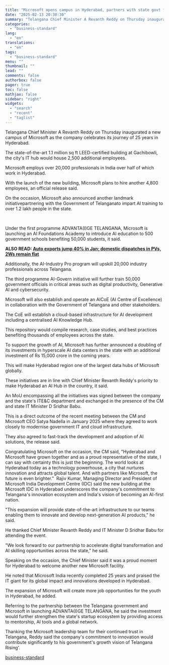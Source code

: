 ```yaml
---
title: "Microsoft opens campus in Hyderabad, partners with state govt for AI growth"
date: "2025-02-13 20:30:30"
summary: "Telangana Chief Minister A Revanth Reddy on Thursday inaugurated a new campus of Microsoft as the company celebrates its journey of 25 years in Hyderabad. The state-of-the-art 1.1 million sq ft LEED-certified building at Gachibowli, the city's IT hub would house 2,500 additional employees. Microsoft employs over 20,000 professionals in..."
categories:
  - "business-standard"
lang:
  - "en"
translations:
  - "en"
tags:
  - "business-standard"
menu: ""
thumbnail: ""
lead: ""
comments: false
authorbox: false
pager: true
toc: false
mathjax: false
sidebar: "right"
widgets:
  - "search"
  - "recent"
  - "taglist"
---
```


Telangana Chief Minister A Revanth Reddy on Thursday inaugurated a new campus of Microsoft as the company celebrates its journey of 25 years in Hyderabad.

The state-of-the-art 1.1 million sq ft LEED-certified building at Gachibowli, the city's IT hub would house 2,500 additional employees.

Microsoft employs over 20,000 professionals in India over half of which work in Hyderabad.

With the launch of the new building, Microsoft plans to hire another 4,800 employees, an official release said.

On the occasion, Microsoft also announced another landmark initiativepartnering with the Government of Telanganato impart AI training to over 1.2 lakh people in the state.

 

Under the first programme ADVANTA(I)GE TELANGANA, Microsoft is launching an AI Foundations Academy to introduce AI education to 500 government schools benefiting 50,000 students, it said.

**ALSO READ: [Auto exports jump 40% in Jan; domestic dispatches in PVs, 2Ws remain flat](/industry/auto/auto-exports-jump-40-in-jan-domestic-dispatches-in-pvs-2ws-remain-flat-125021301173_1.html)**

Additionally, the AI-Industry Pro program will upskill 20,000 industry professionals across Telangana.

The third programme AI-Govern initiative will further train 50,000 government officials in critical areas such as digital productivity, Generative AI and cybersecurity.

Microsoft will also establish and operate an AICoE (AI Centre of Excellence) in collaboration with the Government of Telangana and other stakeholders.

The CoE will establish a cloud-based infrastructure for AI development including a centralised AI Knowledge Hub.

This repository would compile research, case studies, and best practices benefiting thousands of employees across the state.

To support the growth of AI, Microsoft has further announced a doubling of its investments in hyperscale AI data centers in the state with an additional investment of Rs 15,000 crore in the coming years.

This will make Hyderabad region one of the largest data hubs of Microsoft globally.

These initiatives are in line with Chief Minister Revanth Reddy's priority to make Hyderabad an AI Hub in the country, it said.

An MoU encompassing all the initiatives was signed between the company and the state's ITE&C department and exchanged in the presence of the CM and state IT Minister D Sridhar Babu.

This is a direct outcome of the recent meeting between the CM and Microsoft CEO Satya Nadella in January 2025 where they agreed to work closely to modernise government IT and cloud infrastructure.

They also agreed to fast-track the development and adoption of AI solutions, the release said.

Congratulating Microsoft on the occasion, the CM said, "Hyderabad and Microsoft have grown together and as a proud representative of the state, I can say with certainty this is just the beginning. The world looks at Hyderabad today as a technology powerhouse, a city that nurtures innovation and attracts global talent. And with partners like Microsoft, the future is even brighter." 
Rajiv Kumar, Managing Director and President of Microsoft India Development Centre (IDC) said the new building at the Microsoft IDC in Hyderabad underscores the company's commitment to Telangana's innovation ecosystem and India's vision of becoming an AI-first nation.

"This expansion will provide state-of-the-art infrastructure to our teams enabling them to innovate and develop next-generation AI products," he said.

He thanked Chief Minister Revanth Reddy and IT Minister D Sridhar Babu for attending the event.

"We look forward to our partnership to accelerate digital transformation and AI skilling opportunities across the state," he said.

Speaking on the occasion, the Chief Minister said it was a proud moment for Hyderabad to welcome another new Microsoft facility.

He noted that Microsoft India recently completed 25 years and praised the IT giant for its global impact and innovations developed in Hyderabad.

The expansion of Microsoft will create more job opportunities for the youth in Hyderabad, he added.

Referring to the partnership between the Telangana government and Microsoft in launching ADVANTA(I)GE TELANGANA, he said the investment would further strengthen the state's startup ecosystem by providing access to mentorship, AI tools and a global network.

Thanking the Microsoft leadership team for their continued trust in Telangana, Reddy said the company's commitment to innovation would contribute significantly to his government's growth vision of Telangana Rising'.

[business-standard](https://www.business-standard.com/companies/news/microsoft-opens-campus-in-hyderabad-partners-with-state-govt-for-ai-growth-125021300995_1.html)
